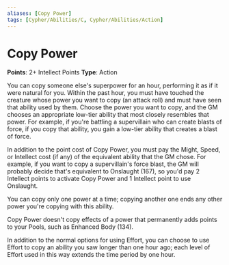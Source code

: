 ```yaml
---
aliases: [Copy Power]
tags: [Cypher/Abilities/C, Cypher/Abilities/Action]
---
```


# Copy Power

**Points**: 2+ Intellect Points
**Type**: Action

You can copy someone else's superpower for an hour, performing it as if it were natural for you. Within the past hour, you must have touched the creature whose power you want to copy (an attack roll) and must have seen that ability used by them. Choose the power you want to copy, and the GM chooses an appropriate low-tier ability that most closely resembles that power. For example, if you're battling a supervillain who can create blasts of force, if you copy that ability, you gain a low-tier ability that creates a blast of force.

In addition to the point cost of Copy Power, you must pay the Might, Speed, or Intellect cost (if any) of the equivalent ability that the GM chose. For example, if you want to copy a supervillain's force blast, the GM will probably decide that's equivalent to Onslaught (167), so you'd pay 2 Intellect points to activate Copy Power and 1 Intellect point to use Onslaught.

You can copy only one power at a time; copying another one ends any other power you're copying with this ability.

Copy Power doesn't copy effects of a power that permanently adds points to your Pools, such as Enhanced Body (134).

In addition to the normal options for using Effort, you can choose to use Effort to copy an ability you saw longer than one hour ago; each level of Effort used in this way extends the time period by one hour.
